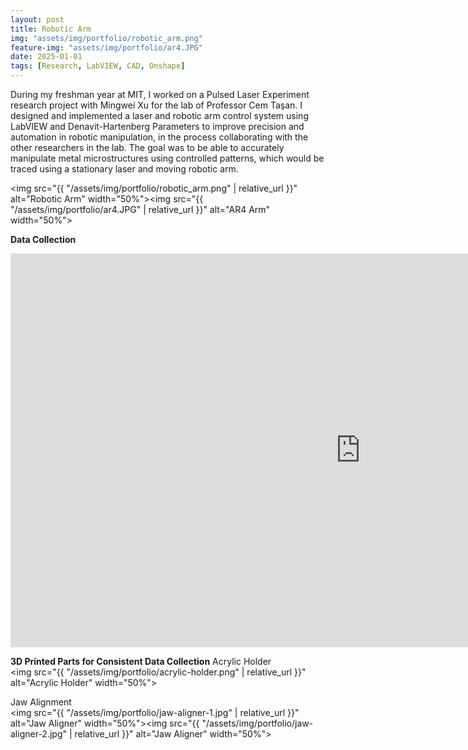 ```yaml
---
layout: post
title: Robotic Arm
img: "assets/img/portfolio/robotic_arm.png"
feature-img: "assets/img/portfolio/ar4.JPG"
date: 2025-01-01
tags: [Research, LabVIEW, CAD, Onshape]
---
```

During my freshman year at MIT, I worked on a Pulsed Laser Experiment research project with Mingwei Xu for the lab of Professor Cem Taşan. I designed and implemented a laser and robotic arm control system using LabVIEW and Denavit-Hartenberg Parameters to improve precision and automation in robotic manipulation, in the process collaborating with the other researchers in the lab. The goal was to be able to accurately manipulate metal microstructures using controlled patterns, which would be traced using a stationary laser and moving robotic arm.

<img src="{{ "/assets/img/portfolio/robotic_arm.png" | relative_url }}" alt="Robotic Arm" width="50%"><img src="{{ "/assets/img/portfolio/ar4.JPG" | relative_url }}" alt="AR4 Arm" width="50%">

**Data Collection**  
<iframe width="1120" height="630"
        src="https://www.youtube.com/embed/EHbC1vgaITA"
        title="YouTube video player"
        frameborder="0"
        allowfullscreen></iframe>  


        
**3D Printed Parts for Consistent Data Collection**
Acrylic Holder  
<img src="{{ "/assets/img/portfolio/acrylic-holder.png" | relative_url }}" alt="Acrylic Holder" width="50%">

Jaw Alignment  
<img src="{{ "/assets/img/portfolio/jaw-aligner-1.jpg" | relative_url }}" alt="Jaw Aligner" width="50%"><img src="{{ "/assets/img/portfolio/jaw-aligner-2.jpg" | relative_url }}" alt="Jaw Aligner" width="50%">
